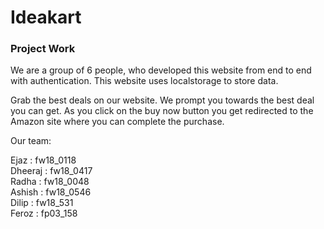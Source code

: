 # Ideakart
### Project Work
We are a group of 6 people, who developed
this website from end to end with authentication.
This website uses localstorage to store data.

Grab the best deals on our website.
We prompt you towards the best deal you can get.
As you click on the buy now button you get redirected to the Amazon site where you can complete the purchase.



Our team:

Ejaz : fw18_0118 \
Dheeraj : fw18_0417 \
Radha : fw18_0048 \
Ashish : fw18_0546 \
Dilip : fw18_531 \
Feroz : fp03_158
